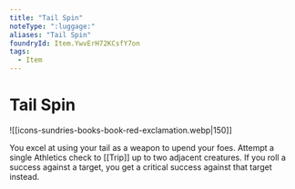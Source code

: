 ```yaml
---
title: "Tail Spin"
noteType: ":luggage:"
aliases: "Tail Spin"
foundryId: Item.YwvErH72KCsfY7on
tags:
  - Item
---
```


# Tail Spin
![[icons-sundries-books-book-red-exclamation.webp|150]]

You excel at using your tail as a weapon to upend your foes. Attempt a single Athletics check to [[Trip]]  up to two adjacent creatures. If you roll a success against a target, you get a critical success against that target instead.  
